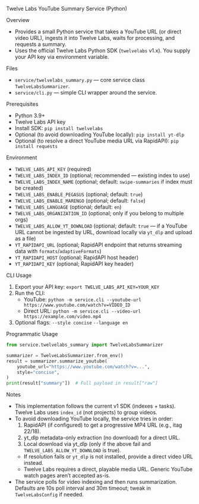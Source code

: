 Twelve Labs YouTube Summary Service (Python)

Overview
- Provides a small Python service that takes a YouTube URL (or direct video URL), ingests it into Twelve Labs, waits for processing, and requests a summary.
- Uses the official Twelve Labs Python SDK (`twelvelabs` v1.x). You supply your API key via environment variable.

Files
- `service/twelvelabs_summary.py` — core service class `TwelveLabsSummarizer`.
- `service/cli.py` — simple CLI wrapper around the service.

Prerequisites
- Python 3.9+
- Twelve Labs API key
- Install SDK: `pip install twelvelabs`
- Optional (to avoid downloading YouTube locally): `pip install yt-dlp`
 - Optional (to resolve a direct YouTube media URL via RapidAPI): `pip install requests`

Environment
- `TWELVE_LABS_API_KEY` (required)
- `TWELVE_LABS_INDEX_ID` (optional; recommended — existing index to use)
- `TWELVE_LABS_INDEX_NAME` (optional; default: `swipe-summaries` if index must be created)
- `TWELVE_LABS_ENABLE_PEGASUS` (optional; default: `true`)
- `TWELVE_LABS_ENABLE_MARENGO` (optional; default: `false`)
- `TWELVE_LABS_LANGUAGE` (optional; default: `en`)
- `TWELVE_LABS_ORGANIZATION_ID` (optional; only if you belong to multiple orgs)
- `TWELVE_LABS_ALLOW_YT_DOWNLOAD` (optional; default: `true` — if a YouTube URL cannot be ingested by URL, download locally via `yt_dlp` and upload as a file)
 - `YT_RAPIDAPI_URL` (optional; RapidAPI endpoint that returns streaming data with `formats`/`adaptiveFormats`)
 - `YT_RAPIDAPI_HOST` (optional; RapidAPI host header)
 - `YT_RAPIDAPI_KEY` (optional; RapidAPI key header)

CLI Usage
1) Export your API key:
   `export TWELVE_LABS_API_KEY=YOUR_KEY`
2) Run the CLI:
   - YouTube: `python -m service.cli --youtube-url https://www.youtube.com/watch?v=VIDEO_ID`
   - Direct URL: `python -m service.cli --video-url https://example.com/video.mp4`
3) Optional flags:
   `--style concise` `--language en`

Programmatic Usage
```python
from service.twelvelabs_summary import TwelveLabsSummarizer

summarizer = TwelveLabsSummarizer.from_env()
result = summarizer.summarize_youtube(
    youtube_url="https://www.youtube.com/watch?v=...",
    style="concise",
)
print(result["summary"])  # Full payload in result["raw"]
```

Notes
- This implementation follows the current v1 SDK (indexes + tasks). Twelve Labs uses `index_id` (not projects) to group videos.
- To avoid downloading YouTube locally, the service tries in order:
  1) RapidAPI (if configured) to get a progressive MP4 URL (e.g., itag 22/18).
  2) yt_dlp metadata-only extraction (no download) for a direct URL.
  3) Local download via yt_dlp (only if the above fail and `TWELVE_LABS_ALLOW_YT_DOWNLOAD` is true).
  - If resolution fails or `yt_dlp` is not installed, provide a direct video URL instead.
  - Twelve Labs requires a direct, playable media URL. Generic YouTube watch pages aren’t accepted as-is.
- The service polls for video indexing and then runs summarization. Defaults are 10s poll interval and 30m timeout; tweak in `TwelveLabsConfig` if needed.
